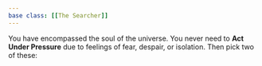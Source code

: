 ```yaml
---
base class: [[The Searcher]]
---
```

You have encompassed the soul of the universe. You never need to **Act Under Pressure** due to feelings of fear, despair, or isolation.
Then pick two of these:

